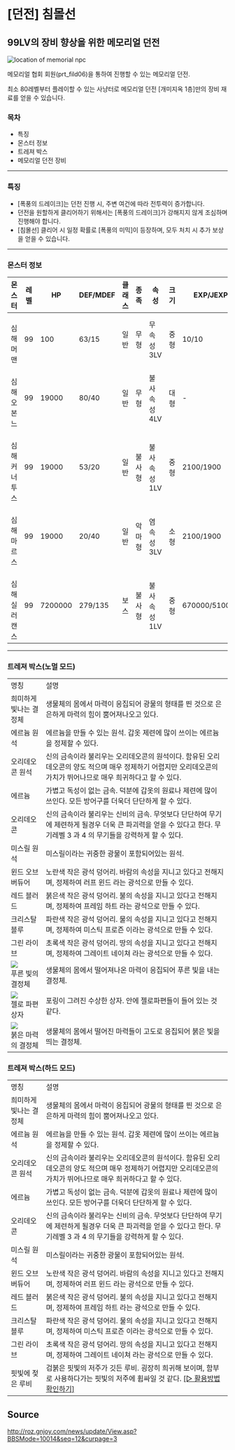 # [던전] 침몰선

## 99LV의 장비 향상을 위한 메모리얼 던전

![location of memorial npc](http://imgc.gnjoy.com/ufile/common/2018/02/07/062932_eyMTb5eu.bmp)

메모리얼 협회 회원(prt_fild06)을 통하여 진행할 수 있는 메모리얼 던전.

최소 80레벨부터 플레이할 수 있는 사냥터로 메모리얼 던전 [개미지옥 1층]만의 장비 재료를 얻을 수 있습니다.

### 목차

* 특징
* 몬스터 정보
* 트레져 박스
* 메모리얼 던전 장비

---

### 특징

* [폭풍의 드레이크]는 던전 진행 시, 주변 여건에 따라 전투력이 증가합니다.
* 던전을 원할하게 클리어하기 위해서는 [폭풍의 드레이크]가 강해지지 않게 조심하며 진행해야 합니다.
* [침몰선] 클리어 시 일정 확률로 [폭풍의 미믹]이 등장하며, 모두 처치 시 추가 보상을 얻을 수 있습니다.

---

### 몬스터 정보

| 몬스터 | 레벨 | HP | DEF/MDEF | 클래스 | 종족 | 속성 | 크기 | EXP/JEXP |
|---|---|---|---|---|---|---|---|---|
| [](http://imgc.gnjoy.com/ufile/common/2018/01/30/043327_WmowRpCW.gif)<br/>심해 머맨 | 99 | 100 | 63/15 | 일반 | 무형 | 무속성 3LV | 중형 | 10/10 |
| [](http://imgc.gnjoy.com/ufile/common/2018/01/30/043338_TjaCdgtf.gif)<br/>심해 오본느 | 99 | 19000 | 80/40 | 일반 | 무형 | 불사속성 4LV | 대형 | - |
| [](http://imgc.gnjoy.com/ufile/common/2018/01/30/043346_pmSpmlAm.gif)<br/>심해 커너투스 | 99 | 19000 | 53/20 | 일반 | 불사형 | 불사속성 1LV | 중형 | 2100/1900 |
| [](http://imgc.gnjoy.com/ufile/common/2018/01/30/043356_ee3SideD.gif)<br/>심해 마르스 | 99 | 19000 | 20/40 | 일반 | 악마형 | 염속성 3LV | 소형 | 2100/1900 |
| [](http://imgc.gnjoy.com/ufile/common/2018/01/30/043403_gD34XGX4.gif)<br/>심해 실러캔스 | 99 | 7200000 | 279/135 | 보스 | 불사형 | 불사속성 1LV | 중형 | 670000/510000 |

---

### 트레져 박스(노멀 모드)

<table>
	<tbody>
		<tr>
			<td>명칭</td>
			<td>설명</td>
		</tr>
		<tr>
			<td>
        <img src="http://imgc.gnjoy.com/ufile/common/2017/11/28/034507_rRDkBX4k.bmp" alt="" />
				<br/>
        희미하게 빛나는 결정체
			</td>
			<td>
				생물체의 몸에서 마력이 응집되어 광물의 형태를 띈 것으로 은은하게 마력의 힘이 뿜어져나오고 있다.
			</td>
		</tr>
		<tr>
			<td>
				<img src="http://imgc.gnjoy.com/ufile/common/2017/11/28/034545_TCOSgFfV.bmp" alt="" />
        <br/>
				에르늄 원석
			</td>
			<td>
				에르늄을 만들 수 있는 원석. 갑옷 제련에 많이 쓰이는 에르늄을 정제할 수 있다.
			</td>
		</tr>
		<tr>
			<td>
				<img src="http://imgc.gnjoy.com/ufile/common/2017/11/28/034553_ebif7YbI.bmp" alt="" />
        <br/>
				오리데오콘 원석
			</td>
			<td>
				신의 금속이라 불리우는 오리데오콘의 원석이다. 함유된 오리데오콘의 양도 적으며 매우 정제하기 어렵지만 오리데오콘의 가치가 뛰어나므로 매우 희귀하다고 할 수 있다.
			</td>
		</tr>
		<tr>
			<td>
				<img src="http://imgc.gnjoy.com/ufile/common/2017/11/28/034601_8O1813ip.bmp" alt="" />
        <br/>
				에르늄
			</td>
			<td>
				가볍고 독성이 없는 금속. 덕분에 갑옷의 원료나 제련에 많이 쓰인다. 모든 방어구를 더욱더 단단하게 할 수 있다.
			</td>
		</tr>
		<tr>
			<td>
				<img src="http://imgc.gnjoy.com/ufile/common/2017/11/28/034610_gZr1AU8n.bmp" alt="" />
        <br/>
			  오리데오콘
			</td>
			<td>
				신의 금속이라 불리우는 신비의 금속. 무엇보다 단단하여 무기에 제련하게 될경우 더욱 큰 파괴력을 얻을 수 있다고 한다. 무기레벨 3 과 4 의 무기들을 강력하게 할 수 있다.
			</td>
		</tr>
		<tr>
			<td>
				<img src="http://imgc.gnjoy.com/ufile/common/2017/11/28/034619_YZGZkGUG.bmp" alt="" />
        <br/>
				미스릴 원석
			</td>
			<td>
				미스릴이라는 귀중한 광물이 포함되어있는 원석.
			</td>
		</tr>
		<tr>
			<td>
				<img src="http://imgc.gnjoy.com/ufile/common/2017/11/28/034626_YZeHC6Qz.bmp" alt="" />
        <br/>
				윈드 오브 버듀어
			</td>
			<td>
				노란색 작은 광석 덩어리. 바람의 속성을 지니고 있다고 전해지며, 정제하여 러프 윈드 라는 광석으로 만들 수 있다.
			</td>
		</tr>
		<tr>
			<td>
			  <img src="http://imgc.gnjoy.com/ufile/common/2017/11/28/034634_cNHWjBTt.bmp" alt="" />
        <br/>
				레드 블러드
			</td>
			<td>
				붉은색 작은 광석 덩어리. 불의 속성을 지니고 있다고 전해지며, 정제하여 프레임 하트 라는 광석으로 만들 수 있다.
			</td>
		</tr>
		<tr>
			<td>
				<img src="http://imgc.gnjoy.com/ufile/common/2017/11/28/034642_LMOaR2Li.bmp" alt="" />
        <br/>
				크리스탈 블루
			</td>
			<td>
				파란색 작은 광석 덩어리. 물의 속성을 지니고 있다고 전해지며, 정제하여 미스틱 프로즌 이라는 광석으로 만들 수 있다.
			</td>
		</tr>
		<tr>
			<td>
				<img src="http://imgc.gnjoy.com/ufile/common/2017/11/28/034649_swxlZagS.bmp" alt="" />
        <br/>
				그린 라이브
			</td>
			<td>
				초록색 작은 광석 덩어리. 땅의 속성을 지니고 있다고 전해지며, 정제하여 그레이트 네이쳐 라는 광석으로 만들 수 있다.
			</td>
		</tr>
    <tr>
      <td>
        <img src="http://imgc.gnjoy.com/ufile/common/2018/02/13/050759_58Za7Yid.bmp"/>
        <br/>
        푸른 빛의 결정체
      </td>
      <td>
        생물체의 몸에서 떨어져나온 마력이 응집되어 푸른 빛을 내는 결정체.
      </td>
    </tr>
    <tr>
      <td>
        <img src="http://imgc.gnjoy.com/ufile/common/2018/01/30/022517_NT2d6pur.bmp"/>
        <br/>
        젤로 파편 상자
      </td>
      <td>
        포링이 그려진 수상한 상자. 안에 젤로파편들이 들어 있는 것 같다. 
      </td>
    </tr>
    <tr>
      <td>
        <img src="http://imgc.gnjoy.com/ufile/common/2018/02/13/050842_VEfMZpZg.bmp"/>
        <br/>
        붉은 마력의 결정체
      </td>
      <td>
        생물체의 몸에서 떨어진 마력들이 고도로 응집되어 붉은 빛을 띄는 결정체.
      </td>
    </tr>
	</tbody>
</table>

### 트레져 박스(하드 모드)

<table>
	<tbody>
		<tr>
			<td>명칭</td>
			<td>설명</td>
		</tr>
		<tr>
			<td>
        <img src="http://imgc.gnjoy.com/ufile/common/2017/11/28/034507_rRDkBX4k.bmp" alt="" />
				<br/>
        희미하게 빛나는 결정체
			</td>
			<td>
				생물체의 몸에서 마력이 응집되어 광물의 형태를 띈 것으로 은은하게 마력의 힘이 뿜어져나오고 있다.
			</td>
		</tr>
		<tr>
			<td>
				<img src="http://imgc.gnjoy.com/ufile/common/2017/11/28/034545_TCOSgFfV.bmp" alt="" />
        <br/>
				에르늄 원석
			</td>
			<td>
				에르늄을 만들 수 있는 원석. 갑옷 제련에 많이 쓰이는 에르늄을 정제할 수 있다.
			</td>
		</tr>
		<tr>
			<td>
				<img src="http://imgc.gnjoy.com/ufile/common/2017/11/28/034553_ebif7YbI.bmp" alt="" />
        <br/>
				오리데오콘 원석
			</td>
			<td>
				신의 금속이라 불리우는 오리데오콘의 원석이다. 함유된 오리데오콘의 양도 적으며 매우 정제하기 어렵지만 오리데오콘의 가치가 뛰어나므로 매우 희귀하다고 할 수 있다.
			</td>
		</tr>
		<tr>
			<td>
				<img src="http://imgc.gnjoy.com/ufile/common/2017/11/28/034601_8O1813ip.bmp" alt="" />
        <br/>
				에르늄
			</td>
			<td>
				가볍고 독성이 없는 금속. 덕분에 갑옷의 원료나 제련에 많이 쓰인다. 모든 방어구를 더욱더 단단하게 할 수 있다.
			</td>
		</tr>
		<tr>
			<td>
				<img src="http://imgc.gnjoy.com/ufile/common/2017/11/28/034610_gZr1AU8n.bmp" alt="" />
        <br/>
			  오리데오콘
			</td>
			<td>
				신의 금속이라 불리우는 신비의 금속. 무엇보다 단단하여 무기에 제련하게 될경우 더욱 큰 파괴력을 얻을 수 있다고 한다. 무기레벨 3 과 4 의 무기들을 강력하게 할 수 있다.
			</td>
		</tr>
		<tr>
			<td>
				<img src="http://imgc.gnjoy.com/ufile/common/2017/11/28/034619_YZGZkGUG.bmp" alt="" />
        <br/>
				미스릴 원석
			</td>
			<td>
				미스릴이라는 귀중한 광물이 포함되어있는 원석.
			</td>
		</tr>
		<tr>
			<td>
				<img src="http://imgc.gnjoy.com/ufile/common/2017/11/28/034626_YZeHC6Qz.bmp" alt="" />
        <br/>
				윈드 오브 버듀어
			</td>
			<td>
				노란색 작은 광석 덩어리. 바람의 속성을 지니고 있다고 전해지며, 정제하여 러프 윈드 라는 광석으로 만들 수 있다.
			</td>
		</tr>
		<tr>
			<td>
			  <img src="http://imgc.gnjoy.com/ufile/common/2017/11/28/034634_cNHWjBTt.bmp" alt="" />
        <br/>
				레드 블러드
			</td>
			<td>
				붉은색 작은 광석 덩어리. 불의 속성을 지니고 있다고 전해지며, 정제하여 프레임 하트 라는 광석으로 만들 수 있다.
			</td>
		</tr>
		<tr>
			<td>
				<img src="http://imgc.gnjoy.com/ufile/common/2017/11/28/034642_LMOaR2Li.bmp" alt="" />
        <br/>
				크리스탈 블루
			</td>
			<td>
				파란색 작은 광석 덩어리. 물의 속성을 지니고 있다고 전해지며, 정제하여 미스틱 프로즌 이라는 광석으로 만들 수 있다.
			</td>
		</tr>
		<tr>
			<td>
				<img src="http://imgc.gnjoy.com/ufile/common/2017/11/28/034649_swxlZagS.bmp" alt="" />
        <br/>
				그린 라이브
			</td>
			<td>
				초록색 작은 광석 덩어리. 땅의 속성을 지니고 있다고 전해지며, 정제하여 그레이트 네이쳐 라는 광석으로 만들 수 있다.
			</td>
		</tr>
		<tr>
			<td>
				<img src="http://imgc.gnjoy.com/ufile/common/2018/01/30/022758_9iEzO2Wm.bmp" alt="" />
        <br/>
				핏빛에 젖은 루비
			</td>
			<td>
				검붉은 핏빛의 저주가 깃든 루비. 굉장히 희귀해 보이며, 함부로 사용하다가는 핏빛의 저주에 휩싸일 것 같다. <a href="http://roz.gnjoy.com/news/update/View.asp?seq=13&curpage=1" target="_blank">[▷ 활용방법 확인하기]</a>
			</td>
		</tr>
	</tbody>
</table>



## Source

http://roz.gnjoy.com/news/update/View.asp?BBSMode=10014&seq=12&curpage=3